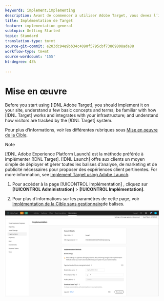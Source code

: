 ```yaml
---
keywords: implement;implementing
description: Avant de commencer à utiliser Adobe Target, vous devez l’implémenter sur votre site, comprendre quelques concepts et termes de base, être familier avec son fonctionnement et son intégration à votre infrastructure et comprendre le suivi des visiteurs par le système de ciblage.
title: Implémentation de Target
feature: implementation general
subtopic: Getting Started
topic: Standard
translation-type: tm+mt
source-git-commit: e203dc94e9bb34c4090f5795cbf73869808ada88
workflow-type: tm+mt
source-wordcount: '155'
ht-degree: 43%

---
```



# Mise en œuvre

Before you start using [!DNL Adobe Target], you should implement it on your site, understand a few basic concepts and terms; be familiar with how [!DNL Target] works and integrates with your infrastructure; and understand how visitors are tracked by the [!DNL Target] system.

Pour plus d’informations, voir les différentes rubriques sous [Mise en oeuvre de la Cible](/help/c-implementing-target/implementing-target.md).

>[!NOTE]
>
>[!DNL Adobe Experience Platform Launch] est la méthode préférée à implémenter [!DNL Target]. [!DNL Launch] offre aux clients un moyen simple de déployer et gérer toutes les balises d’analyse, de marketing et de publicité nécessaires pour proposer des expériences client pertinentes. For more information, see [Implement Target using Adobe Launch](/help/c-implementing-target/c-implementing-target-for-client-side-web/how-to-deployatjs/cmp-implementing-target-using-adobe-launch.md).

1. Pour accéder à la page [!UICONTROL Implémentation] , cliquez sur **[!UICONTROL Administration]** > **[!UICONTROL Implémentation]**.

1. Pour plus d’informations sur les paramètres de cette page, voir [Implémentation de la Cible sans gestionnaire](/help/c-implementing-target/c-implementing-target-for-client-side-web/how-to-deployatjs/implementing-target-without-a-tag-manager.md)de balises.

![Page de mise en oeuvre](/help/administrating-target/assets/implementation.png)